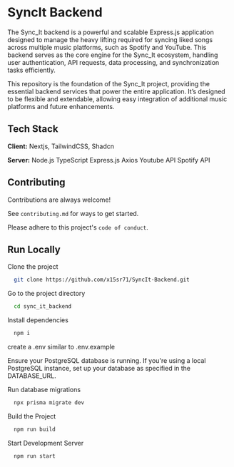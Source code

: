 
# SyncIt Backend

The Sync_It backend is a powerful and scalable Express.js application designed to manage the heavy lifting required for syncing liked songs across multiple music platforms, such as Spotify and YouTube. This backend serves as the core engine for the Sync_It ecosystem, handling user authentication, API requests, data processing, and synchronization tasks efficiently.

This repository is the foundation of the Sync_It project, providing the essential backend services that power the entire application. It’s designed to be flexible and extendable, allowing easy integration of additional music platforms and future enhancements.

## Tech Stack

**Client:** Nextjs, TailwindCSS, Shadcn

**Server:** Node.js
TypeScript
Express.js
Axios
Youtube API
Spotify API

## Contributing

Contributions are always welcome!

See `contributing.md` for ways to get started.

Please adhere to this project's `code of conduct`.


## Run Locally

Clone the project

```bash
  git clone https://github.com/x15sr71/SyncIt-Backend.git
```

Go to the project directory

```bash
  cd sync_it_backend
```

Install dependencies

```bash
  npm i
````

create a .env similar to .env.example

Ensure your PostgreSQL database is running. If you're using a local PostgreSQL instance, set up your database as specified in the DATABASE_URL.

Run database migrations
```bash
  npx prisma migrate dev
````

Build the Project
````bash
  npm run build
````
Start Development Server

````bash
  npm run start
````
